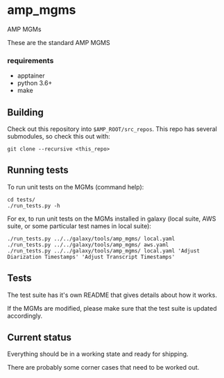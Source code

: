 # amp_mgms
AMP MGMs

These are the standard AMP MGMS

### requirements
* apptainer
* python 3.6+
* make

## Building

Check out this repository into `$AMP_ROOT/src_repos`.  This repo has several submodules, so check this out with:
````
git clone --recursive <this_repo>
````

## Running tests

To run unit tests on the MGMs (command help):
````
cd tests/
./run_tests.py -h
````

For ex, to run unit tests on the MGMs installed in galaxy (local suite, AWS suite, or some particular test names in local suite):
````
./run_tests.py ../../galaxy/tools/amp_mgms/ local.yaml
./run_tests.py ../../galaxy/tools/amp_mgms/ aws.yaml
./run_tests.py ../../galaxy/tools/amp_mgms/ local.yaml 'Adjust Diarization Timestamps' 'Adjust Transcript Timestamps'
````

## Tests
The test suite has it's own README that gives details about how
it works.

If the MGMs are modified, please make sure that the test suite is
updated accordingly.


## Current status
Everything should be in a working state and ready for shipping.

There are probably some corner cases that need to be worked out.

